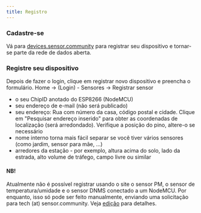 ```yaml
---
title: Registro
---
```


### Cadastre-se

Vá para [devices.sensor.community](https://devices.sensor.community/) para registrar seu dispositivo e tornar-se parte da rede de dados aberta.


### Registre seu dispositivo
Depois de fazer o login, clique em registrar novo dispositivo e preencha o formulário.
Home -> (Login) - Sensores -> Registrar sensor

* o seu ChipID anotado do ESP8266 (NodeMCU)
* seu endereço de e-mail (não será publicado)
* seu endereço: Rua com número da casa, código postal e cidade. Clique em "Pesquisar endereço inserido" para obter as coordenadas de localização (será arredondado). Verifique a posição do pino, altere-o se necessário
* nome interno torna mais fácil separar se você tiver vários sensores (como jardim, sensor para mãe, ...)
* arredores da estação - por exemplo, altura acima do solo, lado da estrada, alto volume de tráfego, campo livre ou similar


#### NB!
Atualmente não é possível registrar usando o site o sensor PM, o sensor de temperatura/umidade e o sensor DNMS conectado a um NodeMCU.
Por enquanto, isso só pode ser feito manualmente, enviando uma solicitação para tech (at) sensor.community.
Veja [edição](https://github.com/opendata-stuttgart/sensor.community/issues/117
) para detalhes.
